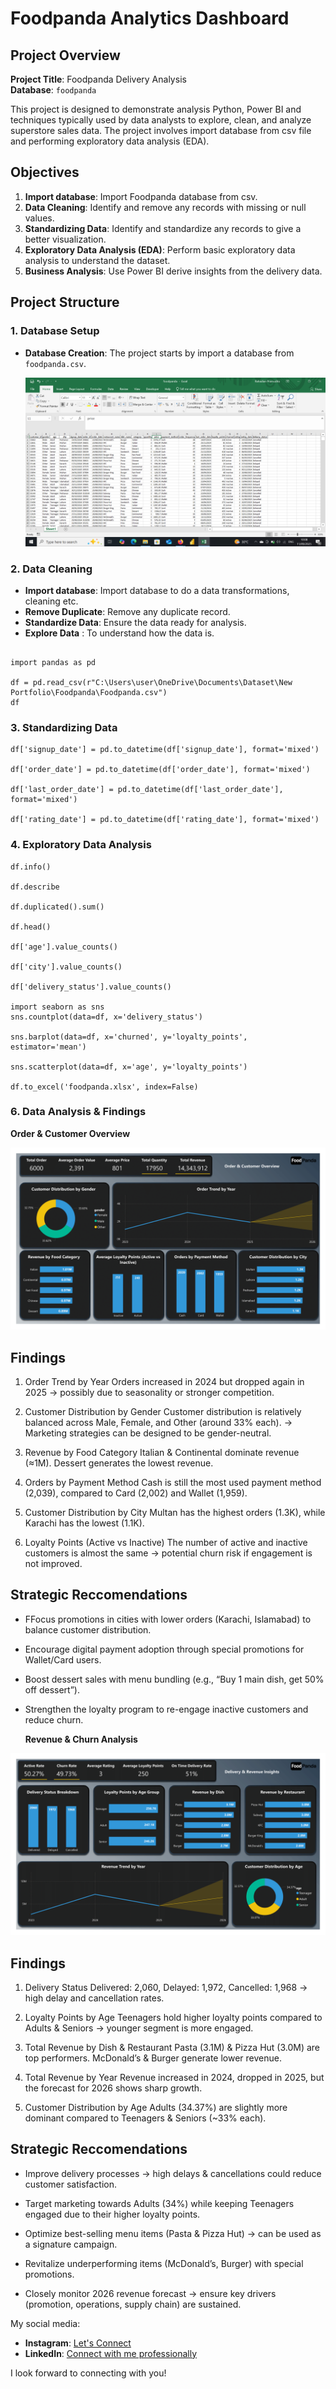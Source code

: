 # Foodpanda Analytics Dashboard

## Project Overview

**Project Title**: Foodpanda Delivery Analysis  
**Database**: `foodpanda`

This project is designed to demonstrate analysis Python, Power BI and techniques typically used by data analysts to explore, clean, and analyze superstore sales data. The project involves import database from csv file and performing exploratory data analysis (EDA).

## Objectives

1. **Import database**: Import Foodpanda database from csv.
2. **Data Cleaning**: Identify and remove any records with missing or null values.
3. **Standardizing Data**: Identify and standardize any records to give a better visualization.
4. **Exploratory Data Analysis (EDA)**: Perform basic exploratory data analysis to understand the dataset.
5. **Business Analysis**: Use Power BI derive insights from the delivery data.

## Project Structure

### 1. Database Setup

- **Database Creation**: The project starts by import a database from `foodpanda.csv`.

  ![Database](Images/Dataset.png)


### 2. Data Cleaning

- **Import database**: Import database to do a data transformations, cleaning etc.
- **Remove Duplicate**: Remove any duplicate record.
- **Standardize Data**: Ensure the data ready for analysis.
- **Explore Data** : To understand how the data is. 
 

```jupyterlab

import pandas as pd

df = pd.read_csv(r"C:\Users\user\OneDrive\Documents\Dataset\New Portfolio\Foodpanda\Foodpanda.csv")
df
```

### 3. Standardizing Data

```jupyter lab
df['signup_date'] = pd.to_datetime(df['signup_date'], format='mixed')

df['order_date'] = pd.to_datetime(df['order_date'], format='mixed')

df['last_order_date'] = pd.to_datetime(df['last_order_date'], format='mixed')

df['rating_date'] = pd.to_datetime(df['rating_date'], format='mixed')
```

### 4. Exploratory Data Analysis
```jupyter lab
df.info()

df.describe

df.duplicated().sum()

df.head()

df['age'].value_counts()

df['city'].value_counts()

df['delivery_status'].value_counts()

import seaborn as sns
sns.countplot(data=df, x='delivery_status')

sns.barplot(data=df, x='churned', y='loyalty_points', estimator='mean')

sns.scatterplot(data=df, x='age', y='loyalty_points')

df.to_excel('foodpanda.xlsx', index=False)
```

### 6. Data Analysis & Findings

  **Order & Customer Overview**

  ![Dashboard](Images/Dashboard1.png)

## Findings

1. Order Trend by Year
Orders increased in 2024 but dropped again in 2025 → possibly due to seasonality or stronger competition.

2. Customer Distribution by Gender
Customer distribution is relatively balanced across Male, Female, and Other (around 33% each). → Marketing strategies can be designed to be gender-neutral.

3. Revenue by Food Category
Italian & Continental dominate revenue (≈1M). Dessert generates the lowest revenue.

4. Orders by Payment Method
Cash is still the most used payment method (2,039), compared to Card (2,002) and Wallet (1,959).

5. Customer Distribution by City
Multan has the highest orders (1.3K), while Karachi has the lowest (1.1K).

6. Loyalty Points (Active vs Inactive)
The number of active and inactive customers is almost the same → potential churn risk if engagement is not improved.

## Strategic Reccomendations
- FFocus promotions in cities with lower orders (Karachi, Islamabad) to balance customer distribution.
  
- Encourage digital payment adoption through special promotions for Wallet/Card users.
  
- Boost dessert sales with menu bundling (e.g., “Buy 1 main dish, get 50% off dessert”).
  
- Strengthen the loyalty program to re-engage inactive customers and reduce churn.


  **Revenue & Churn Analysis**

![Dashboard](Images/Dashboard2.png)

## Findings

1. Delivery Status
Delivered: 2,060, Delayed: 1,972, Cancelled: 1,968 → high delay and cancellation rates.

2. Loyalty Points by Age
Teenagers hold higher loyalty points compared to Adults & Seniors → younger segment is more engaged.

3. Total Revenue by Dish & Restaurant
Pasta (3.1M) & Pizza Hut (3.0M) are top performers. McDonald’s & Burger generate lower revenue.

4. Total Revenue by Year
Revenue increased in 2024, dropped in 2025, but the forecast for 2026 shows sharp growth.

5. Customer Distribution by Age
Adults (34.37%) are slightly more dominant compared to Teenagers & Seniors (~33% each).

## Strategic Reccomendations

- Improve delivery processes → high delays & cancellations could reduce customer satisfaction.
  
- Target marketing towards Adults (34%) while keeping Teenagers engaged due to their higher loyalty points.

- Optimize best-selling menu items (Pasta & Pizza Hut) → can be used as a signature campaign.
  
- Revitalize underperforming items (McDonald’s, Burger) with special promotions.
  
- Closely monitor 2026 revenue forecast → ensure key drivers (promotion, operations, supply chain) are sustained.

My social media:

- **Instagram**: [Let's Connect](https://www.instagram.com/inirtp?igsh=MW9xZTU0bTRuaHlxeQ==)
- **LinkedIn**: [Connect with me professionally](https://www.linkedin.com/in/rahadian-triaji-pramudito-a43949273/)

I look forward to connecting with you!

